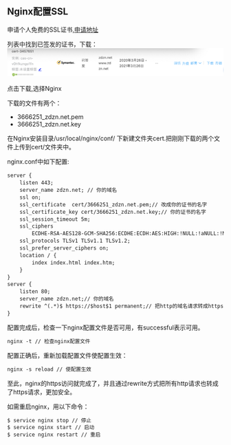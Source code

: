 ## Nginx配置SSL

申请个人免费的SSL证书,[申请地址](https://common-buy.aliyun.com/?spm=5176.7968328.1290860.18.326b1232fatkkb&commodityCode=cas&request=%7B%22cer_type%22:%22personal%22,%22domain_type%22:%22one%22,%22brand%22:%22twtrust%22,%22domain_num%22:%221%22,%22order_num%22:1,%22ord_time%22:%221:Year%22%7D)


列表中找到已签发的证书，下载：
![](../assets/vendor/ssl.png)

点击下载,选择Nginx

下载的文件有两个：

- 3666251_zdzn.net.pem
- 3666251_zdzn.net.key

在Nginx安装目录/usr/local/nginx/conf/ 下新建文件夹cert.把刚刚下载的两个文件上传到cert/文件夹中。

nginx.conf中如下配置:
```txt
server {
    listen 443;
    server_name zdzn.net; // 你的域名
    ssl on;
    ssl_certificate  cert/3666251_zdzn.net.pem;// 改成你的证书的名字
    ssl_certificate_key cert/3666251_zdzn.net.key;// 你的证书的名字
    ssl_session_timeout 5m;
    ssl_ciphers
		ECDHE-RSA-AES128-GCM-SHA256:ECDHE:ECDH:AES:HIGH:!NULL:!aNULL:!MD5:!ADH:!RC4;
    ssl_protocols TLSv1 TLSv1.1 TLSv1.2;
    ssl_prefer_server_ciphers on;
    location / {
        index index.html index.htm;
    }
}
server {
    listen 80;
    server_name zdzn.net;// 你的域名
    rewrite ^(.*)$ https://$host$1 permanent;// 把http的域名请求转成https
}
```

配置完成后，检查一下nginx配置文件是否可用，有successful表示可用。
```txt
nginx -t // 检查nginx配置文件
```

配置正确后，重新加载配置文件使配置生效：
```txt
nginx -s reload // 使配置生效
```

至此，nginx的https访问就完成了，并且通过rewrite方式把所有http请求也转成了https请求，更加安全。

如需重启nginx，用以下命令：
```txt
$ service nginx stop // 停止
$ service nginx start // 启动
$ service nginx restart // 重启
```
